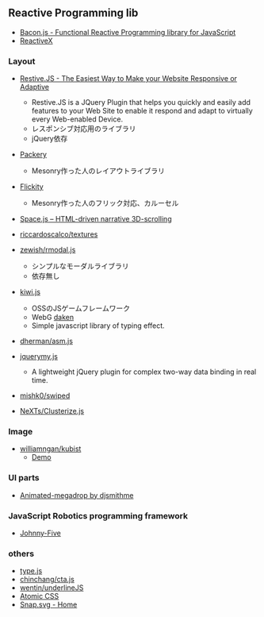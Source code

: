 ## Reactive Programming lib
- [Bacon.js - Functional Reactive Programming library for JavaScript](https://baconjs.github.io/)
- [ReactiveX](http://reactivex.io/)


### Layout

- [Restive.JS - The Easiest Way to Make your Website Responsive or Adaptive](http://restivejs.com/)
  - Restive.JS is a JQuery Plugin that helps you quickly and easily add features to your Web Site to enable it respond and adapt to virtually every Web-enabled Device. 
  - レスポンシブ対応用のライブラリ
  - jQuery依存

- [Packery](http://packery.metafizzy.co/)
  - Mesonry作った人のレイアウトライブラリ
- [Flickity](http://flickity.metafizzy.co/)
  - Mesonry作った人のフリック対応、カルーセル

- [Space.js – HTML-driven narrative 3D-scrolling](http://www.slashie.org/space.js/)

- [riccardoscalco/textures](https://github.com/riccardoscalco/textures)


- [zewish/rmodal.js](https://github.com/zewish/rmodal.js)
  - シンプルなモーダルライブラリ
  - 依存無し


- [kiwi.js](http://www.kiwijs.org/)
  - OSSのJSゲームフレームワーク
  - WebG [daken](https://github.com/moschan/daken)
  - Simple javascript library of typing effect. 

- [dherman/asm.js](https://github.com/dherman/asm.js/)

- [jquerymy.js](http://jquerymy.com/?utm_source=javascriptweekly&utm_medium=email)
    - A lightweight jQuery plugin for complex two-way data binding in real time.

- [mishk0/swiped](https://github.com/mishk0/swiped)
- [NeXTs/Clusterize.js](https://github.com/NeXTs/Clusterize.js)

### Image
- [williamngan/kubist](https://github.com/williamngan/kubist)
  - [Demo](http://williamngan.github.io/kubist/)

### UI parts
- [Animated-megadrop by djsmithme](http://djsmithme.github.io/Animated-Megadrop/)

### JavaScript Robotics programming framework
- [Johnny-Five](http://johnny-five.io/)


### others
- [type.js](http://typejs.org/)
- [chinchang/cta.js](https://github.com/chinchang/cta.js#installation)
- [wentin/underlineJS](https://github.com/wentin/underlineJS)
- [Atomic CSS](http://acss.io/)
- [Snap.svg - Home](http://snapsvg.io/)
